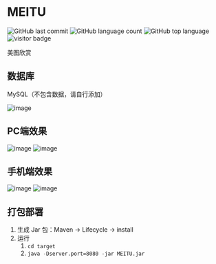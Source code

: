 # MEITU
![GitHub last commit](https://img.shields.io/github/last-commit/yaokui2018/MEITU)
![GitHub language count](https://img.shields.io/github/languages/count/yaokui2018/MEITU)
![GitHub top language](https://img.shields.io/github/languages/top/yaokui2018/MEITU)
![visitor badge](https://thread-erratic-podium.glitch.me/badge?page_id=yaokui2018.MEITU)

美图欣赏

## 数据库
MySQL（不包含数据，请自行添加）

![image](https://user-images.githubusercontent.com/41621936/231721065-a15dbe97-0622-4b24-9777-e8977b778fac.png)


## PC端效果
![image](https://user-images.githubusercontent.com/41621936/231717641-f18279e9-1835-4bd5-91fe-235e031099f1.png)
![image](https://user-images.githubusercontent.com/41621936/231716440-979b11be-8f90-4256-a9a0-0cf42838df15.png)

## 手机端效果
![image](https://user-images.githubusercontent.com/41621936/231720038-1e45d9a6-21b7-4f21-86d4-ba6d315186a9.png)
![image](https://user-images.githubusercontent.com/41621936/231718906-1760cad0-9db8-4e54-b92b-51f115754165.png)

## 打包部署
 1. 生成 Jar 包：Maven -> Lifecycle -> install
 2. 运行
    1. `cd target`    
    2. `java -Dserver.port=8080 -jar MEITU.jar `
